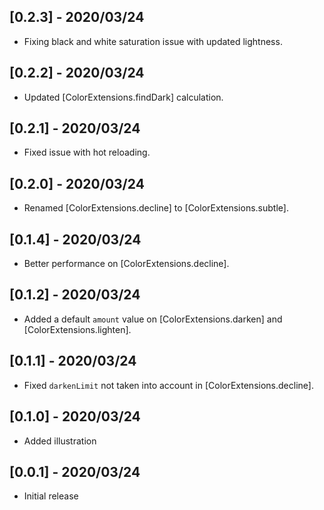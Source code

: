 ## [0.2.3] - 2020/03/24

* Fixing black and white saturation issue with updated lightness.

## [0.2.2] - 2020/03/24

* Updated [ColorExtensions.findDark] calculation.

## [0.2.1] - 2020/03/24

* Fixed issue with hot reloading.

## [0.2.0] - 2020/03/24

* Renamed [ColorExtensions.decline] to [ColorExtensions.subtle].

## [0.1.4] - 2020/03/24

* Better performance on [ColorExtensions.decline].

## [0.1.2] - 2020/03/24

* Added a default `amount` value on [ColorExtensions.darken] and [ColorExtensions.lighten].

## [0.1.1] - 2020/03/24

* Fixed `darkenLimit` not taken into account in [ColorExtensions.decline].

## [0.1.0] - 2020/03/24

* Added illustration

## [0.0.1] - 2020/03/24

* Initial release
